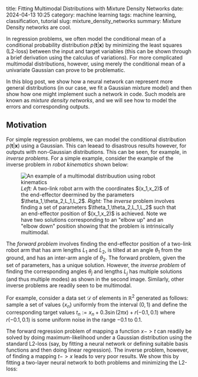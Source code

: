 title: Fitting Multimodal Distributions with Mixture Density Networks
date: 2024-04-13 10:25
category: machine learning
tags: machine learning, classification, tutorial
slug: mixture_density_networks
summary: Mixture Density networks are cool.

In regression problems, we often model the conditional mean of a conditional probability distribution $p(\textbf{t}|\textbf{x})$ by minimizing the
least squares (L2-loss) between the input and target variables (this can be shown through a brief derivation using the calculus of variations).
For more complicated multimodal distributions, however, using merely the conditional mean of a univariate Gaussian can prove to be problematic. 

In this blog post, we show how a neural network can represent more general distributions (in our case, we fit a Gaussian mixture model) and then 
show how one might implement such a network in code. Such models are known as *mixture density networks*, and we will see how to model the errors
and corresponding outputs. 

## Motivation

For simple regression problems, we can model the conditional distribution $p(\textbf{t}|\textbf{x})$ using a Gaussian. This can leaead to disastrous
results however, for outputs with non-Gaussian distributions. This can be seen, for example, in *inverse problems*. For a simple example, consider 
the example of the inverse problem in *robot kinematics* shown below: 

<figure>
<img src="/images/2_robot_arm.png" alt = "An example of a multimodal distribuution using robot kinematics"/>
<figcaption> <i>Left:</i> A two-link robot arm with the coordinates $(x_1,x_2)$ of the end-effector deermined by the parameters $\theta_1,\theta_2,L_1,L_2$. 
<i>Right:</i> The <i>inverse</i> problem involves finding a set of parameters $\theta_1,\theta_2,L_1,L_2$ such that an end-effector position of $(x_1,x_2)$ 
is achieved. Note we have two solutions corresponding to an "elbow up" and an "elbow down" position showing that the problem is intrinsically multimodal.
</figure>

The *forward problem* involves finding the end-effector position of a two-link robot arm that has arm lengths $L_1$ and $L_2$, 
is tilted at an angle $\theta_1$ from the ground, and has an inter-arm angle of $\theta_2$. The forward problem, given the set of
parameters, has a unique solution. However, the *inverse problem* of finding the corresponding angles $\theta_j$ and lengths $L_j$ 
has multiple solutions (and thus multiple modes) as shown in the second image. Similarly, other inverse problems are readily seen 
to be multimodal.

For example, consider a data set $\mathcal{D}$ of elements in $\mathbb{R}^2$ generated as follows: sample a set of values $\{x_n\}$ uniformly from the interval
$(0,1)$ and define the corresponding target values $t_n := x_n+0.3\sin(2\pi{x}) + r(-0.1,0.1)$ where $r(-0.1,0.1)$ is some uniform noise in the range $-0.1$
to $0.1$. 

The forward regression problem of mapping a function $x -> t$ can readily be solved by doing maximum-likelihood under a Gaussian distribution 
using the standard L2-loss (say, by fitting a neural network or defining suitable basis functions and then doing linear regression). The inverse problem, 
however, of finding a mapping $t -> x$ leads to very poor results. We show this by fitting a two-layer neural network to both problems and minimizing the L2-loss:

```python

```
